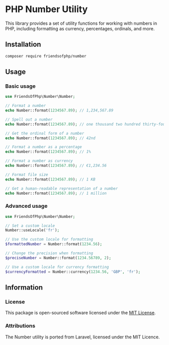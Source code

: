 # PHP Number Utility

This library provides a set of utility functions for working with numbers in PHP, including formatting as currency, percentages, ordinals, and more.

## Installation

```bash
composer require friendsofphp/number
```

## Usage

### Basic usage

```php
use FriendsOfPhp\Number\Number;

// Format a number
echo Number::format(1234567.89); // 1,234,567.89

// Spell out a number
echo Number::format(1234567.89); // one thousand two hundred thirty-four

// Get the ordinal form of a number
echo Number::format(1234567.89); // 42nd

// Format a number as a percentage
echo Number::format(1234567.89); // 1%

// Format a number as currency
echo Number::format(1234567.89); // €1,234.56

// Format file size
echo Number::format(1234567.89); // 1 KB

// Get a human-readable representation of a number
echo Number::format(1234567.89); // 1 million
```

### Advanced usage

```php
use FriendsOfPhp\Number\Number;

// Set a custom locale
Number::useLocale('fr');

// Use the custom locale for formatting
$formattedNumber = Number::format(1234.56);

// Change the precision when formatting
$preciseNumber = Number::format(1234.56789, 2);

// Use a custom locale for currency formatting
$currencyFormatted = Number::currency(1234.56, 'GBP', 'fr');
```

## Information

### License

This package is open-sourced software licensed under the [MIT License](LICENSE).

### Attributions

The Number utility is ported from Laravel, licensed under the MIT Licence.
